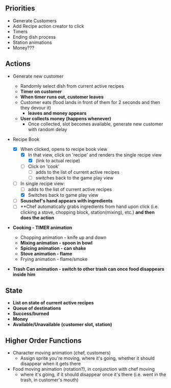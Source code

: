 ## Priorities

* Generate Customers
* Add Recipe action creator to click
* Timers
* Ending dish process
* Station animations
* Money???

## Actions

* Generate new customer
  * Randomly select dish from current active recipes
  * **Timer on customer**
  * **When timer runs out, customer leaves**
  * Customer eats (food lands in front of them for 2 seconds and then they
    devour it)
    * **leaves and money appears**
  * **User collects money (happens whenever)**
    * Once collected, slot becomes available, generate new customer with random
      delay

* Recipe Book
  - [x] When clicked, opens to recipe book view
    - [x] In that view, click on 'recipe' and renders the single recipe view
      - [x] (link to actual recipe)
    - [ ] Click on 'cook'
      - [ ] adds to the list of current active recipes
      - [ ] switches back to the game play view
  - [ ] In single recipe view:
    - [ ] adds to the list of current active recipes
    - [x] Switches back to game play view
  - [ ] **Souschef's hand appears with ingredients**
  - [ ] **Chef automatically grabs ingredients from hand upon click (i.e. clicking a stove, chopping block, station(mixing), etc.) **and then does the action**
* **Cooking - TIMER animation**
  * Chopping animation - knife up and down
  * **Mixing animation - spoon in bowl**
  * **Spicing animation - can shake**
  * **Stove animation - flame**
  * Frying animation - flame/smoke
* **Trash Can animation - switch to other trash can once food disappears inside
  him**

## State

* **List on state of current active recipes**
* **Queue of destinations**
* **Success/burned**
* **Money**
* **Available/Unavailable (customer slot, station)**

## Higher Order Functions

* Character moving animation (chef, customers)
  * Assign sprite you're moving, where it's going, whether it should disappear
    when it gets there
* Food moving animation (rotation?), in conjunction with chef moving
  * where it's going, if it should disappear once it's there (i.e. went in the
    trash, in customer's mouth)
